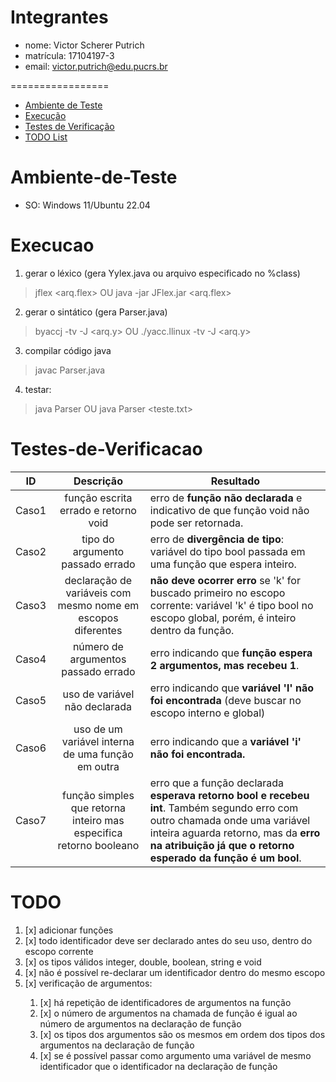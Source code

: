 
# Integrantes
* nome: Victor Scherer Putrich
* matrícula: 17104197-3
* email: victor.putrich@edu.pucrs.br


=================
<!--ts-->
   * [Ambiente de Teste](#Ambiente-de-Teste)
   * [Execução](#Execucao)
   * [Testes de Verificação](#Testes-de-Verificacao)
   * [TODO List](#TODO)
<!--te-->

# Ambiente-de-Teste
* SO: Windows 11/Ubuntu 22.04

# Execucao
1. gerar o léxico  (gera Yylex.java ou arquivo especificado no %class)
> jflex <arq.flex>   OU
> java -jar JFlex.jar <arq.flex>

2. gerar o sintático  (gera Parser.java)
> byaccj -tv -J <arq.y>     OU
> ./yacc.llinux -tv -J <arq.y>

3. compilar código java
> javac Parser.java

4. testar:
>  java Parser    OU
> java Parser <teste.txt>

# Testes-de-Verificacao

ID | Descrição | Resultado 
---|:---:|---
Caso1 | função escrita errado e retorno void | erro de **função não declarada** e indicativo de que função void não pode ser retornada.
Caso2 | tipo do argumento passado errado | erro de **divergência de tipo**: variável do tipo bool passada em uma função que espera inteiro.
Caso3 | declaração de variáveis com mesmo nome em escopos diferentes | **não deve ocorrer erro** se 'k' for buscado primeiro no escopo corrente: variável 'k' é tipo bool no escopo global, porém, é inteiro dentro da função.
Caso4 | número de argumentos passado errado | erro indicando que **função espera 2 argumentos, mas recebeu 1**.
Caso5 | uso de variável não declarada | erro indicando que **variável 'l' não foi encontrada** (deve buscar no escopo interno e global)
Caso6 | uso de um variável interna de uma função em outra | erro indicando que a **variável 'i' não foi encontrada.**
Caso7 | função simples que retorna inteiro mas especifica retorno booleano | erro que a função declarada **esperava retorno bool e recebeu int**. Também segundo erro com outro chamada onde uma variável inteira aguarda retorno, mas da **erro na atribuição já que o retorno esperado da função é um bool**.

# TODO
<ol>
<li> [x] adicionar funções </li>
<li> [x] todo identificador deve ser declarado antes do seu uso, dentro do escopo corrente</li>
<li> [x] os tipos válidos integer, double, boolean, string e void</li>
<li> [x] não é possível re-declarar um identificador dentro do mesmo escopo</li>
<li> [x] verificação de argumentos:</li>
  <ol>
    <li> [x] há repetição de identificadores de argumentos na função</li>
    <li> [x] o número de argumentos na chamada de função é igual ao número de argumentos na declaração de função</li>
    <li> [x] os tipos dos argumentos são os mesmos em ordem dos tipos dos argumentos na declaração de função</li>
    <li> [x] se é possível passar como argumento uma variável de mesmo identificador que o identificador na declaração de função</li>
  </ol>
</ol>
